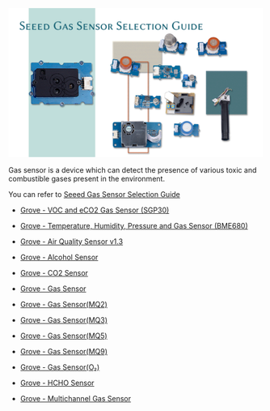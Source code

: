 ![](https://github.com/SeeedDocument/Seeed_Gas_Sensor_Selection_Guide/raw/master/img/Seeed_Gas_Sensor_Selection_Guide.jpg)

Gas sensor is a device which can detect the presence of various toxic and combustible gases present in the environment. 

You can refer to [Seeed Gas Sensor Selection Guide](http://wiki.seeedstudio.com/Seeed_Gas_Sensor_Selection_Guide/)

- [Grove - VOC and eCO2 Gas Sensor (SGP30)](http://wiki.seeedstudio.com/Grove-VOC_and_eCO2_Gas_Sensor-SGP30/)

- [Grove - Temperature, Humidity, Pressure and Gas Sensor (BME680)](http://wiki.seeedstudio.com/Grove-Temperature_Humidity_Pressure_Gas_Sensor_BME680/)

- [Grove - Air Quality Sensor v1.3](http://wiki.seeedstudio.com/Grove-Air_Quality_Sensor_v1.3/)

- [Grove - Alcohol Sensor](http://wiki.seeedstudio.com/Grove-Alcohol_Sensor/)

- [Grove - CO2 Sensor](http://wiki.seeedstudio.com/Grove-CO2_Sensor/)

- [Grove - Gas Sensor](http://wiki.seeedstudio.com/Grove-Gas_Sensor/)

- [Grove - Gas Sensor(MQ2)](http://wiki.seeedstudio.com/Grove-Gas_Sensor-MQ2/)

- [Grove - Gas Sensor(MQ3)](http://wiki.seeedstudio.com/Grove-Gas_Sensor-MQ3/)

- [Grove - Gas Sensor(MQ5)](http://wiki.seeedstudio.com/Grove-Gas_Sensor-MQ5/)

- [Grove - Gas Sensor(MQ9)](http://wiki.seeedstudio.com/Grove-Gas_Sensor-MQ9/)

- [Grove - Gas Sensor(O₂)](http://wiki.seeedstudio.com/Grove-Gas_Sensor-O2/)

- [Grove - HCHO Sensor](http://wiki.seeedstudio.com/Grove-HCHO_Sensor/)

- [Grove - Multichannel Gas Sensor](http://wiki.seeedstudio.com/Grove-Multichannel_Gas_Sensor/)